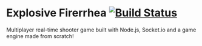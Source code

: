# Explosive Firerrhea [![Build Status](https://img.shields.io/travis/facebook/react/master.svg?style=flat)](https://travis-ci.org/facebook/react)

Multiplayer real-time shooter game built with Node.js, Socket.io and a game engine made from scratch!
